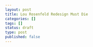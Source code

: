 ```yaml
---
layout: post
title: Lou Rosenfeld Redesign Must Die
categories: []
tags: []
status: draft
type: post
published: false
---
```


